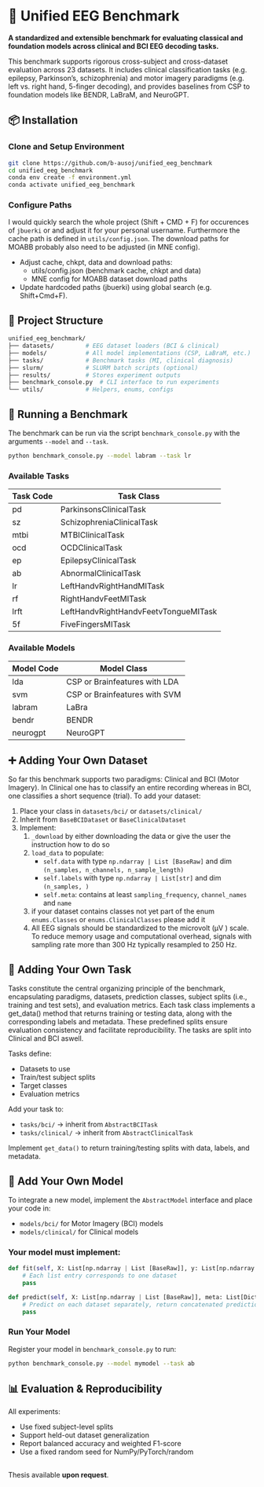 # 🧠 Unified EEG Benchmark
**A standardized and extensible benchmark for evaluating classical and foundation models across clinical and BCI EEG decoding tasks.**

This benchmark supports rigorous cross-subject and cross-dataset evaluation across 23 datasets. It includes clinical classification tasks (e.g. epilepsy, Parkinson’s, schizophrenia) and motor imagery paradigms (e.g. left vs. right hand, 5-finger decoding), and provides baselines from CSP to foundation models like BENDR, LaBraM, and NeuroGPT.

## 📦 Installation

### Clone and Setup Environment

```bash
git clone https://github.com/b-ausoj/unified_eeg_benchmark
cd unified_eeg_benchmark
conda env create -f environment.yml
conda activate unified_eeg_benchmark
```

### Configure Paths
I would quickly search the whole project (Shift + CMD + F) for occurences of `jbuerki` or and adjust it for your personal username. Furthermore the cache path is defined in `utils/config.json`. The download paths for MOABB probably also need to be adjusted (in MNE config).
- Adjust cache, chkpt, data and download paths:
    - utils/config.json (benchmark cache, chkpt and data)
    - MNE config for MOABB dataset download paths
- Update hardcoded paths (jbuerki) using global search (e.g. Shift+Cmd+F).

## 📁 Project Structure

```bash
unified_eeg_benchmark/
├── datasets/         # EEG dataset loaders (BCI & clinical)
├── models/           # All model implementations (CSP, LaBraM, etc.)
├── tasks/            # Benchmark tasks (MI, clinical diagnosis)
├── slurm/            # SLURM batch scripts (optional)
├── results/          # Stores experiment outputs
├── benchmark_console.py  # CLI interface to run experiments
└── utils/            # Helpers, enums, configs
```


## 🚀 Running a Benchmark
The benchmark can be run via the script `benchmark_console.py` with the arguments `--model` and `--task`. 

```bash
python benchmark_console.py --model labram --task lr
```

### Available Tasks
| Task Code | Task Class                     |
|-----------|--------------------------------|
| pd        | ParkinsonsClinicalTask         |
| sz        | SchizophreniaClinicalTask      |
| mtbi      | MTBIClinicalTask               |
| ocd       | OCDClinicalTask                |
| ep        | EpilepsyClinicalTask           |
| ab        | AbnormalClinicalTask           |
| lr        | LeftHandvRightHandMITask       |
| rf        | RightHandvFeetMITask           |
| lrft      | LeftHandvRightHandvFeetvTongueMITask |
| 5f        | FiveFingersMITask              |

### Available Models
| Model Code | Model Class                   |
|------------|-------------------------------|
| lda        | CSP or Brainfeatures with LDA |
| svm        | CSP or Brainfeatures with SVM |
| labram     | LaBra                         |
| bendr      | BENDR                         |
| neurogpt   | NeuroGPT                      |


## ➕ Adding Your Own Dataset
So far this benchmark supports two paradigms: Clinical and BCI (Motor Imagery). In Clinical one has to classify an entire recording whereas in BCI, one classifies a short sequence (trial). To add your dataset:
1. Place your class in `datasets/bci/` or `datasets/clinical/`
2. Inherit from `BaseBCIDataset` or `BaseClinicalDataset`
3. Implement:
    1. `_download` by either downloading the data or give the user the instruction how to do so
    2. `load_data` to populate:
        - `self.data` with type `np.ndarray | List [BaseRaw]` and dim `(n_samples, n_channels, n_sample_length)`
        - `self.labels` with type `np.ndarray | List[str]` and dim `(n_samples, )`
        - `self.meta`: contains at least `sampling_frequency`, `channel_names` and `name`
    4. if your dataset contains classes not yet part of the enum `enums.Classes` or `enums.ClinicalClasses` please add it
    5. All EEG signals should be standardized to the microvolt (µV ) scale. To reduce memory usage and computational overhead, signals with sampling rate more than 300 Hz typically resampled to 250 Hz.

## 🧪 Adding Your Own Task
Tasks constitute the central organizing principle of the benchmark, encapsulating paradigms, datasets, prediction classes, subject splits (i.e., training and test sets), and evaluation metrics. Each task class implements a get_data() method that returns training or testing data, along with the corresponding labels and metadata. These predefined splits ensure evaluation consistency and facilitate reproducibility. The tasks are split into Clinical and BCI aswell.

Tasks define:
- Datasets to use
- Train/test subject splits
- Target classes
- Evaluation metrics

Add your task to:
- `tasks/bci/` → inherit from `AbstractBCITask`
- `tasks/clinical/` → inherit from `AbstractClinicalTask`

Implement `get_data()` to return training/testing splits with data, labels, and metadata.

## 🤖 Add Your Own Model
To integrate a new model, implement the `AbstractModel` interface and place your code in:
- `models/bci/` for Motor Imagery (BCI) models
- `models/clinical/` for Clinical models

### Your model must implement:
```python
def fit(self, X: List[np.ndarray | List [BaseRaw]], y: List[np.ndarray | List[str]], meta: List[Dict]) -> None:
    # Each list entry corresponds to one dataset
    pass

def predict(self, X: List[np.ndarray | List [BaseRaw]], meta: List[Dict]) -> np.ndarray:
    # Predict on each dataset separately, return concatenated predictions
    pass

```
### Run Your Model
Register your model in `benchmark_console.py` to run:
```bash
python benchmark_console.py --model mymodel --task ab
```

## 📊 Evaluation & Reproducibility
All experiments:
- Use fixed subject-level splits
- Support held-out dataset generalization
- Report balanced accuracy and weighted F1-score
- Use a fixed random seed for NumPy/PyTorch/random

##
Thesis available **upon request**.
